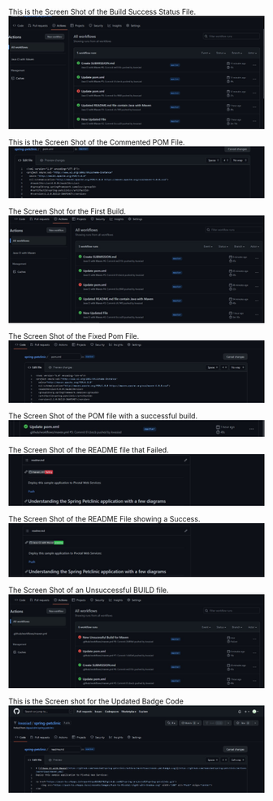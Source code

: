 This is the Screen Shot of the Build Success Status File.
![Screen Capture #1 ](https://github.com/kwasiad/spring-petclinic/blob/master/figures/build_sucess_status.jpg)


This is the Screen Shot of the Commented POM File.
![Screen Capture #2 ](https://github.com/kwasiad/spring-petclinic/blob/master/figures/pom_file_commented.jpg)


The Screen Shot for the First Build.
![Screen Capture #3 ](https://github.com/kwasiad/spring-petclinic/blob/master/figures/first_build.jpg)


The Screen Shot of the Fixed Pom File.
![Screen Capture #4 ](https://github.com/kwasiad/spring-petclinic/blob/master/figures/fixed_pom_file.jpg)


The Screen Shot of the POM file with a successful build.
![Screen Capture #5 ](https://github.com/kwasiad/spring-petclinic/blob/master/figures/pom_build_success.jpg)


The Screen Shot of the README file that Failed.
![Screen Capture #6 ](https://github.com/kwasiad/spring-petclinic/blob/master/figures/readme_failed.jpg)


The Screen Shot of the README File showing a Success.
![Screen Capture #7 ](https://github.com/kwasiad/spring-petclinic/blob/master/figures/readme_success.jpg)


The Screen Shot of an Unsuccessful BUILD file.
![Screen Capture #8 ](https://github.com/kwasiad/spring-petclinic/blob/master/figures/unsuccessful_build.jpg)


This is the Screen shot for the Updated Badge Code
![Screen Capture #8 ](https://github.com/kwasiad/spring-petclinic/blob/master/figures/updated_badge_code.jpg)

